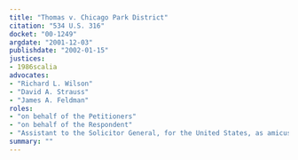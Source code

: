 ```yaml
---
title: "Thomas v. Chicago Park District"
citation: "534 U.S. 316"
docket: "00-1249"
argdate: "2001-12-03"
publishdate: "2002-01-15"
justices:
- 1986scalia
advocates:
- "Richard L. Wilson"
- "David A. Strauss"
- "James A. Feldman"
roles:
- "on behalf of the Petitioners"
- "on behalf of the Respondent"
- "Assistant to the Solicitor General, for the United States, as amicus curiae, supporting the Respondent"
summary: ""
---
```



